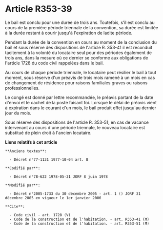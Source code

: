 # Article R353-39

Le bail est conclu pour une durée de trois ans. Toutefois, s'il est conclu au cours de la première période triennale de la
convention, sa durée est limitée à la durée restant à courir jusqu'à l'expiration de ladite période.

Pendant la durée de la convention en cours au moment de la conclusion du bail et sous réserve des dispositions de l'article
R. 353-41 il est reconduit tacitement à la volonté du locataire seul pour des périodes également de trois ans, dans la mesure
où ce dernier se conforme aux obligations de l'article 1728 du code civil rappelées dans le bail.

Au cours de chaque période triennale, le locataire peut résilier le bail à tout moment, sous réserve d'un préavis de trois
mois ramené à un mois en cas de changement de résidence pour raisons familiales graves ou raisons professionnelles.

Le congé est donné par lettre recommandée, le préavis partant de la date d'envoi et le cachet de la poste faisant foi.
Lorsque le délai de préavis vient à expiration dans le courant d'un mois, le bail produit effet jusqu'au dernier jour du
mois.

Sous réserve des dispositions de l'article R. 353-51, en cas de vacance intervenant au cours d'une période triennale, le
nouveau locataire est substitué de plein droit à l'ancien locataire.

**Liens relatifs à cet article**

	**Anciens textes**:

	  - Décret n°77-1131 1977-10-04 art. 8

	**Codifié par**:

	  - Décret n°78-622 1978-05-31 JORF 8 juin 1978

	**Modifié par**:

	  - Décret n°2005-1733 du 30 décembre 2005 - art. 1 () JORF 31 décembre 2005 en vigueur le 1er janvier 2006

	**Cite**:

	  - Code civil - art. 1728 (V)
	  - Code de la construction et de l'habitation. - art. R353-41 (M)
	  - Code de la construction et de l'habitation. - art. R353-51 (M)
